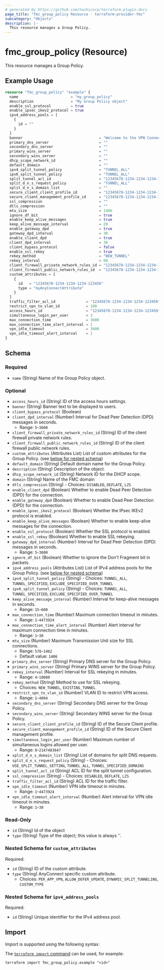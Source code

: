 ```yaml
---
# generated by https://github.com/hashicorp/terraform-plugin-docs
page_title: "fmc_group_policy Resource - terraform-provider-fmc"
subcategory: "Objects"
description: |-
  This resource manages a Group Policy.
---
```


# fmc_group_policy (Resource)

This resource manages a Group Policy.

## Example Usage

```terraform
resource "fmc_group_policy" "example" {
  name                        = "my_group_policy"
  description                 = "My Group Policy object"
  enable_ssl_protocol         = true
  enable_ipsec_ikev2_protocol = true
  ipv4_address_pools = [
    {
      id = ""
    }
  ]
  banner                                   = "Welcome to the VPN Connection."
  primary_dns_server                       = ""
  secondary_dns_server                     = ""
  primary_wins_server                      = ""
  secondary_wins_server                    = ""
  dhcp_scope_network_id                    = ""
  default_domain                           = ""
  ipv4_split_tunnel_policy                 = "TUNNEL_ALL"
  ipv6_split_tunnel_policy                 = "TUNNEL_ALL"
  split_tunnel_acl_id                      = "12345678-1234-1234-1234-123456"
  split_d_n_s_request_policy               = "TUNNEL_ALL"
  split_d_n_s_domain_list                  = ""
  secure_client_client_profile_id          = "12345678-1234-1234-1234-123456"
  secure_client_management_profile_id      = "12345678-1234-1234-1234-123456"
  ssl_compression                          = ""
  dtls_compression                         = ""
  mtu_size                                 = 1406
  ignore_df_bit                            = true
  enable_keep_alive_messages               = true
  keep_alive_message_interval              = 20
  enable_gateway_dpd                       = true
  gateway_dpd_interval                     = 30
  enable_client_dpd                        = true
  client_dpd_interval                      = 30
  client_bypass_protocol                   = false
  enable_ssl_rekey                         = true
  rekey_method                             = "NEW_TUNNEL"
  rekey_interval                           = 60
  client_firewall_private_network_rules_id = "12345678-1234-1234-1234-123456"
  client_firewall_public_network_rules_id  = "12345678-1234-1234-1234-123456"
  custom_attributes = [
    {
      id   = "12345678-1234-1234-1234-123456"
      type = "myAnyConnectAttribute"
    }
  ]
  traffic_filter_acl_id              = "12345678-1234-1234-1234-123456"
  restrict_vpn_to_vlan_id            = 100
  access_hours_id                    = "12345678-1234-1234-1234-123456"
  simultaneous_login_per_user        = 3
  max_connection_time                = 3600
  max_connection_time_alert_interval = 1
  vpn_idle_timeout                   = 3600
  vpn_idle_timeout_alert_interval    = 1
}
```

<!-- schema generated by tfplugindocs -->
## Schema

### Required

- `name` (String) Name of the Group Policy object.

### Optional

- `access_hours_id` (String) ID of the access hours settings.
- `banner` (String) Banner text to be displayed to users.
- `client_bypass_protocol` (Boolean)
- `client_dpd_interval` (Number) Interval for Dead Peer Detection (DPD) messages in seconds.
  - Range: `5`-`3600`
- `client_firewall_private_network_rules_id` (String) ID of the client firewall private network rules.
- `client_firewall_public_network_rules_id` (String) ID of the client firewall public network rules.
- `custom_attributes` (Attributes List) List of custom attributes for the Group Policy. (see [below for nested schema](#nestedatt--custom_attributes))
- `default_domain` (String) Default domain name for the Group Policy.
- `description` (String) Description of the object.
- `dhcp_scope_network_id` (String) Network ID for the DHCP scope.
- `domain` (String) Name of the FMC domain
- `dtls_compression` (String) - Choices: `DISABLED`, `DEFLATE`, `LZS`
- `enable_client_dpd` (Boolean) Whether to enable Dead Peer Detection (DPD) for the connection.
- `enable_gateway_dpd` (Boolean) Whether to enable Dead Peer Detection (DPD) for the connection.
- `enable_ipsec_ikev2_protocol` (Boolean) Whether the IPsec IKEv2 protocol is enabled.
- `enable_keep_alive_messages` (Boolean) Whether to enable keep-alive messages for the connection.
- `enable_ssl_protocol` (Boolean) Whether the SSL protocol is enabled.
- `enable_ssl_rekey` (Boolean) Whether to enable SSL rekeying.
- `gateway_dpd_interval` (Number) Interval for Dead Peer Detection (DPD) messages in seconds.
  - Range: `5`-`3600`
- `ignore_df_bit` (Boolean) Whether to ignore the Don't Fragment bit in packets.
- `ipv4_address_pools` (Attributes List) List of IPv4 address pools for the Group Policy. (see [below for nested schema](#nestedatt--ipv4_address_pools))
- `ipv4_split_tunnel_policy` (String) - Choices: `TUNNEL_ALL`, `TUNNEL_SPECIFIED`, `EXCLUDE_SPECIFIED_OVER_TUNNEL`
- `ipv6_split_tunnel_policy` (String) - Choices: `TUNNEL_ALL`, `TUNNEL_SPECIFIED`, `EXCLUDE_SPECIFIED_OVER_TUNNEL`
- `keep_alive_message_interval` (Number) Interval for keep-alive messages in seconds.
  - Range: `15`-`600`
- `max_connection_time` (Number) Maximum connection timeout in minutes.
  - Range: `1`-`4473924`
- `max_connection_time_alert_interval` (Number) Alert interval for maximum connection time in minutes.
  - Range: `1`-`30`
- `mtu_size` (Number) Maximum Transmission Unit size for SSL connections.
  - Range: `576`-`1462`
  - Default value: `1406`
- `primary_dns_server` (String) Primary DNS server for the Group Policy.
- `primary_wins_server` (String) Primary WINS server for the Group Policy.
- `rekey_interval` (Number) Interval for SSL rekeying in minutes.
  - Range: `4`-`10080`
- `rekey_method` (String) Method to use for SSL rekeying.
  - Choices: `NEW_TUNNEL`, `EXISTING_TUNNEL`
- `restrict_vpn_to_vlan_id` (Number) VLAN ID to restrict VPN access.
  - Range: `1`-`4094`
- `secondary_dns_server` (String) Secondary DNS server for the Group Policy.
- `secondary_wins_server` (String) Secondary WINS server for the Group Policy.
- `secure_client_client_profile_id` (String) ID of the Secure Client profile.
- `secure_client_management_profile_id` (String) ID of the Secure Client management profile.
- `simultaneous_login_per_user` (Number) Maximum number of simultaneous logins allowed per user.
  - Range: `0`-`2147483647`
- `split_d_n_s_domain_list` (String) List of domains for split DNS requests.
- `split_d_n_s_request_policy` (String) - Choices: `USE_SPLIT_TUNNEL_SETTING`, `TUNNEL_ALL`, `TUNNEL_SPECIFIED_DOMAINS`
- `split_tunnel_acl_id` (String) ACL ID for the split tunnel configuration.
- `ssl_compression` (String) - Choices: `DISABLED`, `DEFLATE`, `LZS`
- `traffic_filter_acl_id` (String) ACL ID for the traffic filter.
- `vpn_idle_timeout` (Number) VPN idle timeout in minutes.
  - Range: `1`-`4473924`
- `vpn_idle_timeout_alert_interval` (Number) Alert interval for VPN idle timeout in minutes.
  - Range: `1`-`30`

### Read-Only

- `id` (String) Id of the object
- `type` (String) Type of the object; this value is always ''.

<a id="nestedatt--custom_attributes"></a>
### Nested Schema for `custom_attributes`

Required:

- `id` (String) ID of the custom attribute.
- `type` (String) AnyConnect specific custom attribute.
  - Choices: `PER_APP_VPN`, `ALLOW_DEFER_UPDATE`, `DYNAMIC_SPLIT_TUNNELING`, `CUSTOM_TYPE`


<a id="nestedatt--ipv4_address_pools"></a>
### Nested Schema for `ipv4_address_pools`

Required:

- `id` (String) Unique identifier for the IPv4 address pool.

## Import

Import is supported using the following syntax:

The [`terraform import` command](https://developer.hashicorp.com/terraform/cli/commands/import) can be used, for example:

```shell
terraform import fmc_group_policy.example "<id>"
```
